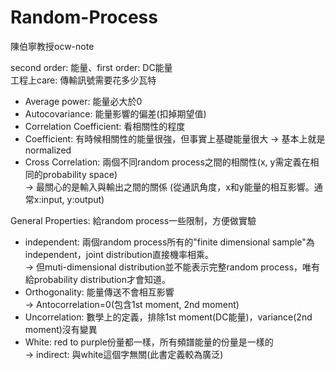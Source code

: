 # Random-Process
陳伯寧教授ocw-note
  
second order: 能量、first order: DC能量  
工程上care: 傳輸訊號需要花多少瓦特  

- Average power: 能量必大於0  
- Autocovariance: 能量影響的偏差(扣掉期望值)  
- Correlation Coefficient: 看相關性的程度
- Coefficient: 有時候相關性的能量很強，但事實上基礎能量很大 -> 基本上就是normalized  
- Cross Correlation: 兩個不同random process之間的相關性(x, y需定義在相同的probability space)  
  -> 最關心的是輸入與輸出之間的關係 (從通訊角度，x和y能量的相互影響。通常x:input, y:output)  
  
General Properties: 給random process一些限制，方便做實驗  
- independent: 兩個random process所有的"finite dimensional sample"為independent，joint distribution直接機率相乘。  
-> 但muti-dimensional distribution並不能表示完整random process，唯有給probability distribution才會知道。  
- Orthogonality: 能量傳送不會相互影響  
-> Antocorrelation=0(包含1st moment, 2nd moment)  
- Uncorrelation: 數學上的定義，排除1st moment(DC能量)，variance(2nd moment)沒有變異  
- White: red to purple份量都一樣，所有頻譜能量的份量是一樣的  
-> indirect: 與white這個字無關(此書定義較為廣泛)
